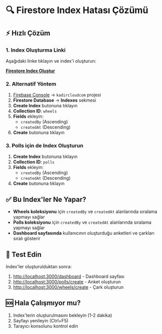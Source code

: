 # 🔍 Firestore Index Hatası Çözümü

## ⚡ Hızlı Çözüm

### 1. Index Oluşturma Linki
Aşağıdaki linke tıklayın ve index'i oluşturun:

**[Firestore Index Oluştur](https://console.firebase.google.com/v1/r/project/kadircloudcom/firestore/indexes?create_composite=Ckxwcm9qZWN0cy9rYWRpcmNsb3VkY29tL2RhdGFiYXNlcy8oZGVmYXVsdCkvY29sbGVjdGlvbkdyb3Vwcy93aGVlbHMvaW5kZXhlcy9fEAEaDQoJY3JlYXRlZEJ5EAEaDQoJY3JlYXRlZEF0EAIaDAoIX19uYW1lX18QAg)**

### 2. Alternatif Yöntem
1. [Firebase Console](https://console.firebase.google.com) → `kadircloudcom` projesi
2. **Firestore Database** → **Indexes** sekmesi
3. **Create Index** butonuna tıklayın
4. **Collection ID**: `wheels`
5. **Fields** ekleyin:
   - `createdBy` (Ascending)
   - `createdAt` (Descending)
6. **Create** butonuna tıklayın

### 3. Polls için de Index Oluşturun
1. **Create Index** butonuna tıklayın
2. **Collection ID**: `polls`
3. **Fields** ekleyin:
   - `createdBy` (Ascending)
   - `createdAt` (Descending)
4. **Create** butonuna tıklayın

## ✅ Bu Index'ler Ne Yapar?

- **Wheels koleksiyonu** için `createdBy` ve `createdAt` alanlarında sıralama yapmayı sağlar
- **Polls koleksiyonu** için `createdBy` ve `createdAt` alanlarında sıralama yapmayı sağlar
- **Dashboard sayfasında** kullanıcının oluşturduğu anketleri ve çarkları sıralı gösterir

## 🧪 Test Edin

Index'ler oluşturulduktan sonra:
1. [http://localhost:3000/dashboard](http://localhost:3000/dashboard) - Dashboard sayfası
2. [http://localhost:3000/polls/create](http://localhost:3000/polls/create) - Anket oluşturun
3. [http://localhost:3000/wheels/create](http://localhost:3000/wheels/create) - Çark oluşturun

## 🆘 Hala Çalışmıyor mu?

1. Index'lerin oluşturulmasını bekleyin (1-2 dakika)
2. Sayfayı yenileyin (Ctrl+F5)
3. Tarayıcı konsolunu kontrol edin
